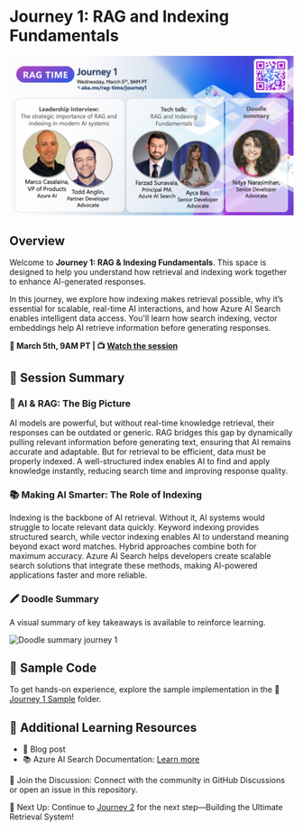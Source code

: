 # Journey 1: RAG and Indexing Fundamentals

![Journey 1 Context](./../images/journey1.png)

## Overview

Welcome to **Journey 1: RAG & Indexing Fundamentals**. This space is designed to help you understand how retrieval and indexing work together to enhance AI-generated responses.

In this journey, we explore how indexing makes retrieval possible, why it’s essential for scalable, real-time AI interactions, and how Azure AI Search enables intelligent data access. You'll learn how search indexing, vector embeddings help AI retrieve information before generating responses.

**📅 March 5th, 9AM PT | 📺 [Watch the session](https://aka.ms/rag-time/journey1)**

## 🎥 Session Summary

### 🎥 AI & RAG: The Big Picture

AI models are powerful, but without real-time knowledge retrieval, their responses can be outdated or generic. RAG bridges this gap by dynamically pulling relevant information before generating text, ensuring that AI remains accurate and adaptable. But for retrieval to be efficient, data must be properly indexed. A well-structured index enables AI to find and apply knowledge instantly, reducing search time and improving response quality.

### 📚 Making AI Smarter: The Role of Indexing

Indexing is the backbone of AI retrieval. Without it, AI systems would struggle to locate relevant data quickly. Keyword indexing provides structured search, while vector indexing enables AI to understand meaning beyond exact word matches. Hybrid approaches combine both for maximum accuracy. Azure AI Search helps developers create scalable search solutions that integrate these methods, making AI-powered applications faster and more reliable.

### 🖍 Doodle Summary

A visual summary of key takeaways is available to reinforce learning.

![Doodle summary journey 1]()

## 📂 Sample Code

To get hands-on experience, explore the sample implementation in the 📂 [Journey 1 Sample](./sample/) folder.

## 🔗 Additional Learning Resources

- 📖 Blog post
- 📚 Azure AI Search Documentation: [Learn more](https://learn.microsoft.com/en-us/azure/search/)

💬 Join the Discussion: Connect with the community in GitHub Discussions or open an issue in this repository.

🚀 Next Up: Continue to [Journey 2](./../Journey%202%20-%20Build%20the%20Ultimate%20Retrieval%20System%20for%20RAG/) for the next step—Building the Ultimate Retrieval System!